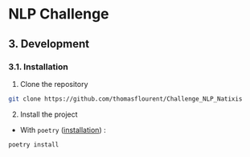 # NLP Challenge

## 3. Development

### 3.1. Installation

1. Clone the repository

```bash
git clone https://github.com/thomasflourent/Challenge_NLP_Natixis
```

2. Install the project

- With `poetry` ([installation](https://python-poetry.org/docs/#installation)) :

```bash
poetry install
```
